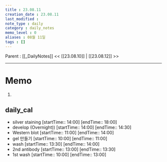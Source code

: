 ```yaml
---
title : 23.08.11
creation_date : 23.08.11
last_modified :
note_type : daily
category : daily_notes
memo_level : 0
aliases : 08월 11일
tags : []
---
```

Parent : [[_DailyNotes]]
<< [[23.08.10]] | [[23.08.12]] >>

---
# Memo

1.  

## daily_cal
-  silver staining [startTime:: 14:00]  [endTime:: 18:00]
-  develop (Overnight)) [startTime:: 14:00]  [endTime:: 14:30]
-  Western blot [startTime:: 11:00]  [endTime:: 14:00]
-  gel 만들기 [startTime:: 10:00]  [endTime:: 11:00]
-  wash [startTime:: 13:30]  [endTime:: 14:00]
-  2nd antibody [startTime:: 13:00]  [endTime:: 13:30]
-  1st wash [startTime:: 10:00]  [endTime:: 13:00]
